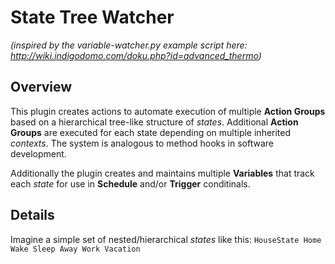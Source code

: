 # State Tree Watcher

*(inspired by the variable-watcher.py example script here: http://wiki.indigodomo.com/doku.php?id=advanced_thermo)*

## Overview

This plugin creates actions to automate execution of multiple **Action Groups** based on a hierarchical tree-like structure of _states_.  Additional **Action Groups** are executed for each state depending on multiple inherited _contexts_.  The system is analogous to method hooks in software development.

Additionally the plugin creates and maintains multiple **Variables** that track each _state_ for use in **Schedule** and/or **Trigger** conditinals.

## Details

Imagine a simple set of nested/hierarchical _states_ like this:
`
HouseState
    Home
        Wake
        Sleep
    Away
        Work
        Vacation
`
